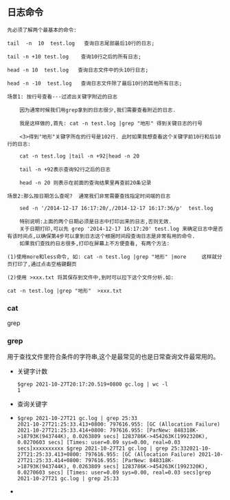 ## 日志命令

```
先必须了解两个最基本的命令:

tail  -n  10  test.log   查询日志尾部最后10行的日志;

tail -n +10 test.log    查询10行之后的所有日志;

head -n 10  test.log   查询日志文件中的头10行日志;

head -n -10  test.log   查询日志文件除了最后10行的其他所有日志;

场景1: 按行号查看---过滤出关键字附近的日志

    因为通常时候我们用grep拿到的日志很少,我们需要查看附近的日志.

    我是这样做的,首先: cat -n test.log |grep "地形" 得到关键日志的行号

    <3>得到"地形"关键字所在的行号是102行. 此时如果我想查看这个关键字前10行和后10行的日志:

    cat -n test.log |tail -n +92|head -n 20

    tail -n +92表示查询92行之后的日志

    head -n 20 则表示在前面的查询结果里再查前20条记录

场景2:那么按日期怎么查呢?  通常我们非常需要查找指定时间端的日志

    sed -n '/2014-12-17 16:17:20/,/2014-12-17 16:17:36/p'  test.log

    特别说明:上面的两个日期必须是日志中打印出来的日志,否则无效.
    关于日期打印,可以先 grep '2014-12-17 16:17:20' test.log 来确定日志中是否有该时间点,以确保第4步可以拿到日志这个根据时间段查询日志是非常有用的命令.
    如果我们查找的日志很多,打印在屏幕上不方便查看, 有两个方法:

(1)使用more和less命令, 如: cat -n test.log |grep "地形" |more     这样就分页打印了,通过点击空格键翻页

(2)使用 >xxx.txt 将其保存到文件中,到时可以拉下这个文件分析.如:

cat -n test.log |grep "地形"  >xxx.txt
```







### cat



grep



### grep

用于查找文件里符合条件的字符串,这个是最常见的也是日常查询文件最常用的。

* 关键字计数

  ```
  $grep 2021-10-27T20:17:20.519+0800 gc.log | wc -l
  1
  ```

* 查询关键字

- ```
  $grep 2021-10-27T21 gc.log | grep 25:33
  2021-10-27T21:25:33.413+0800: 797616.955: [GC (Allocation Failure) 2021-10-27T21:25:33.414+0800: 797616.955: [ParNew: 848318K->18793K(943744K), 0.0263809 secs] 1283786K->454263K(1992320K), 0.0270603 secs] [Times: user=0.09 sys=0.00, real=0.03 secs]xxxxxxxxxx $grep 2021-10-27T21 gc.log | grep 25:332021-10-27T21:25:33.413+0800: 797616.955: [GC (Allocation Failure) 2021-10-27T21:25:33.414+0800: 797616.955: [ParNew: 848318K->18793K(943744K), 0.0263809 secs] 1283786K->454263K(1992320K), 0.0270603 secs] [Times: user=0.09 sys=0.00, real=0.03 secs]grep 2021-10-27T21 gc.log | grep 25:33
  ```

- 